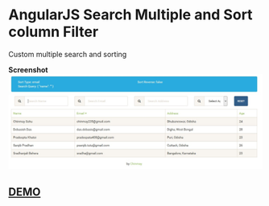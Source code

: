 # AngularJS Search Multiple and Sort column Filter
Custom multiple search and sorting

**Screenshot**
![Search Filter Preview Screenshot](https://raw.githubusercontent.com/AngularJScript/Search-Multiple-fields-and-Sorting-AngularJS/master/screenshot.jpg "AngularJS Filter Screenshot")


## [DEMO](https://angularjscript.github.io/Search-Multiple-fields-and-Sorting-AngularJS/) ##
